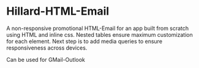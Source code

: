 # Hillard-HTML-Email 
A non-responsive promotional HTML-Email for an app built from scratch using HTML and inline css. 
Nested tables ensure maximum customization for each element. Next step is to add media queries to ensure responsiveness across devices. 

Can be used for GMail-Outlook
